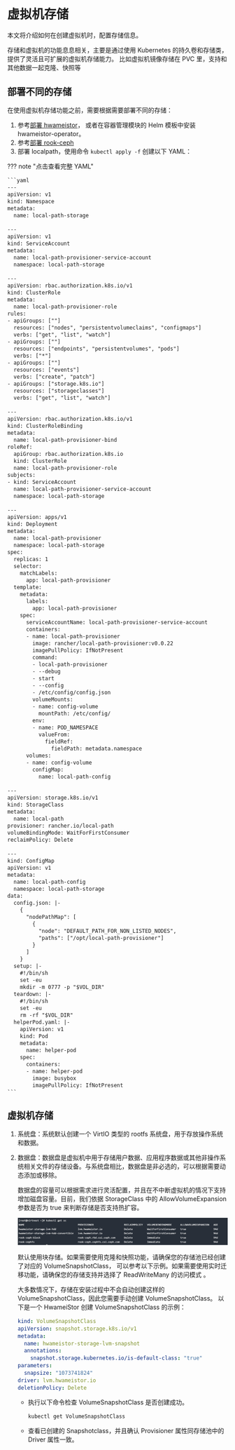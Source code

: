 # 虚拟机存储

本文将介绍如何在创建虚拟机时，配置存储信息。

存储和虚拟机的功能息息相关，主要是通过使用 Kubernetes 的持久卷和存储类，提供了灵活且可扩展的虚拟机存储能力。
比如虚拟机镜像存储在 PVC 里，支持和其他数据一起克隆、快照等

## 部署不同的存储

在使用虚拟机存储功能之前，需要根据需要部署不同的存储：

1. 参考[部署 hwameistor](https://hwameistor.io/cn/docs/category/installation)，
   或者在容器管理模块的 Helm 模板中安装 hwameistor-operator。
2. 参考[部署 rook-ceph](https://rook.io/docs/rook/latest-release/Getting-Started/quickstart/)
3. 部署 localpath，使用命令 `kubectl apply -f` 创建以下 YAML：

??? note "点击查看完整 YAML"

    ```yaml
    ---
    apiVersion: v1
    kind: Namespace
    metadata:
      name: local-path-storage

    ---
    apiVersion: v1
    kind: ServiceAccount
    metadata:
      name: local-path-provisioner-service-account
      namespace: local-path-storage

    ---
    apiVersion: rbac.authorization.k8s.io/v1
    kind: ClusterRole
    metadata:
      name: local-path-provisioner-role
    rules:
    - apiGroups: [""]
      resources: ["nodes", "persistentvolumeclaims", "configmaps"]
      verbs: ["get", "list", "watch"]
    - apiGroups: [""]
      resources: ["endpoints", "persistentvolumes", "pods"]
      verbs: ["*"]
    - apiGroups: [""]
      resources: ["events"]
      verbs: ["create", "patch"]
    - apiGroups: ["storage.k8s.io"]
      resources: ["storageclasses"]
      verbs: ["get", "list", "watch"]

    ---
    apiVersion: rbac.authorization.k8s.io/v1
    kind: ClusterRoleBinding
    metadata:
      name: local-path-provisioner-bind
    roleRef:
      apiGroup: rbac.authorization.k8s.io
      kind: ClusterRole
      name: local-path-provisioner-role
    subjects:
    - kind: ServiceAccount
      name: local-path-provisioner-service-account
      namespace: local-path-storage

    ---
    apiVersion: apps/v1
    kind: Deployment
    metadata:
      name: local-path-provisioner
      namespace: local-path-storage
    spec:
      replicas: 1
      selector:
        matchLabels:
          app: local-path-provisioner
      template:
        metadata:
          labels:
            app: local-path-provisioner
        spec:
          serviceAccountName: local-path-provisioner-service-account
          containers:
          - name: local-path-provisioner
            image: rancher/local-path-provisioner:v0.0.22
            imagePullPolicy: IfNotPresent
            command:
            - local-path-provisioner
            - --debug
            - start
            - --config
            - /etc/config/config.json
            volumeMounts:
            - name: config-volume
              mountPath: /etc/config/
            env:
            - name: POD_NAMESPACE
              valueFrom:
                fieldRef:
                  fieldPath: metadata.namespace
          volumes:
          - name: config-volume
            configMap:
              name: local-path-config

    ---
    apiVersion: storage.k8s.io/v1
    kind: StorageClass
    metadata:
      name: local-path
    provisioner: rancher.io/local-path
    volumeBindingMode: WaitForFirstConsumer
    reclaimPolicy: Delete

    ---
    kind: ConfigMap
    apiVersion: v1
    metadata:
      name: local-path-config
      namespace: local-path-storage
    data:
      config.json: |-
        {
          "nodePathMap": [
            {
              "node": "DEFAULT_PATH_FOR_NON_LISTED_NODES",
              "paths": ["/opt/local-path-provisioner"]
            }
          ]
        }
      setup: |-
        #!/bin/sh
        set -eu
        mkdir -m 0777 -p "$VOL_DIR"
      teardown: |-
        #!/bin/sh
        set -eu
        rm -rf "$VOL_DIR"
      helperPod.yaml: |-
        apiVersion: v1
        kind: Pod
        metadata:
          name: helper-pod
        spec:
          containers:
          - name: helper-pod
            image: busybox
            imagePullPolicy: IfNotPresent
    ```

## 虚拟机存储

1. 系统盘：系统默认创建一个 VirtIO 类型的 rootfs 系统盘，用于存放操作系统和数据。

2. 数据盘：数据盘是虚拟机中用于存储用户数据、应用程序数据或其他非操作系统相关文件的存储设备。与系统盘相比，数据盘是非必选的，可以根据需要动态添加或移除。

    数据盘的容量可以根据需求进行灵活配置，并且在不中断虚拟机的情况下支持增加磁盘容量。目前，我们依据 StorageClass 中的 AllowVolumeExpansion 参数是否为 true 来判断存储是否支持热扩容。
    
    ![是否支持热扩容](../images/sc-expand.png)

    默认使用块存储。如果需要使用克隆和快照功能，请确保您的存储池已经创建了对应的 VolumeSnapshotClass， 可以参考以下示例。如果需要使用实时迁移功能，请确保您的存储支持并选择了 ReadWriteMany 的访问模式 。

    大多数情况下，存储在安装过程中不会自动创建这样的 VolumeSnapshotClass，因此您需要手动创建 VolumeSnapshotClass。
    以下是一个 HwameiStor 创建 VolumeSnapshotClass 的示例：

    ```yaml
    kind: VolumeSnapshotClass
    apiVersion: snapshot.storage.k8s.io/v1
    metadata:
      name: hwameistor-storage-lvm-snapshot
      annotations:
        snapshot.storage.kubernetes.io/is-default-class: "true"
    parameters:
      snapsize: "1073741824"
    driver: lvm.hwameistor.io
    deletionPolicy: Delete
    ```

    - 执行以下命令检查 VolumeSnapshotClass 是否创建成功。

        ```sh
        kubectl get VolumeSnapshotClass
        ```

    - 查看已创建的 Snapshotclass，并且确认 Provisioner 属性同存储池中的 Driver 属性一致。
